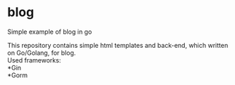 # blog
Simple example of blog in go

This repository contains simple html templates and back-end, which written on Go/Golang, for blog.\
Used frameworks: \
*Gin\
*Gorm

